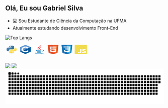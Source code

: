 ## Olá, Eu sou Gabriel Silva

-  💻 Sou Estudante de Ciência da Computação na UFMA
-  Atualmente estudando desenvolvimento Front-End

![Top Langs](https://github-readme-stats.vercel.app/api/top-langs/?username=gabrielsilva28&layout=compact&theme=dark&langs_count=10&hide=javascript)

<div style="display: inline_block">
  <img align="center" alt="Python" height="30" width="40" src="https://raw.githubusercontent.com/devicons/devicon/master/icons/python/python-original.svg">
  <img align="center" alt="C" height="30" width="40" src="https://raw.githubusercontent.com/devicons/devicon/master/icons/c/c-original.svg">
  <img align="center" alt="JAVA" height="30" width="40" src="https://raw.githubusercontent.com/devicons/devicon/master/icons/java/java-original.svg">
  <img align="center" alt="HTML" height="30" width="40" src="https://raw.githubusercontent.com/devicons/devicon/master/icons/html5/html5-original.svg">
  <img align="center" alt="CSS" height="30" width="40" src="https://raw.githubusercontent.com/devicons/devicon/master/icons/css3/css3-original.svg">
  <img align="center" alt="JS" height="30" width="40" src="https://raw.githubusercontent.com/devicons/devicon/master/icons/javascript/javascript-plain.svg">
</div>

  ##

<!--Contatos-->
<div>
  <a href="mailto:gabrielsilvaodsgmail.com" target="_blank"> <img src="https://img.shields.io/badge/Gmail-D14836?style=for-the-badge&logo=gmail&logoColor=white" target="_blank"></a> 
  <a href="https://www.linkedin.com/in/gabriel-oliveira-da-silva-0b5229263" target="_blank"> <img src="https://img.shields.io/badge/LinkedIn-0077B5?style=for-the-badge&logo=linkedin&logoColor=white" target="_blank"></a>
</div>

<picture>
  <source media="(prefers-color-scheme: dark)" srcset="https://raw.githubusercontent.com/gabrielsilva28/gabrielsilva28/output/github-contribution-grid-snake-dark.svg">
  <source media="(prefers-color-scheme: light)" srcset="https://raw.githubusercontent.com/gabrielsilva28/gabrielsilva28/output/github-contribution-grid-snake.svg">
  <img alt="github contribution grid snake animation" src="https://raw.githubusercontent.com/gabrielsilva28/gabrielsilva28/output/github-contribution-grid-snake.svg">
</picture>

